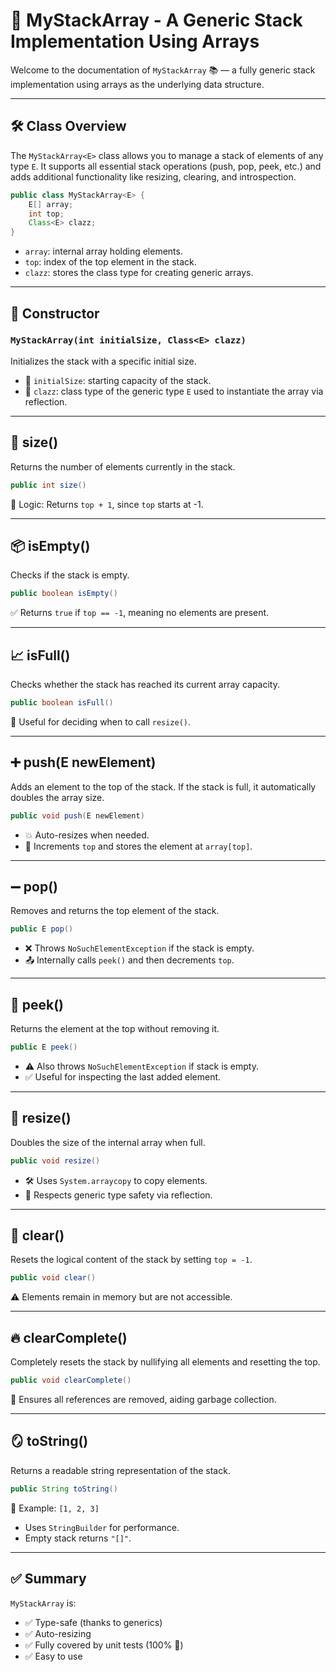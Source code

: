 
# 🧱 MyStackArray - A Generic Stack Implementation Using Arrays

Welcome to the documentation of `MyStackArray` 📚 — a fully generic stack implementation using arrays as the underlying data structure.

---

## 🛠️ Class Overview

The `MyStackArray<E>` class allows you to manage a stack of elements of any type `E`. It supports all essential stack operations (push, pop, peek, etc.) and adds additional functionality like resizing, clearing, and introspection.

```java
public class MyStackArray<E> {
    E[] array;
    int top;
    Class<E> clazz;
}
```

- `array`: internal array holding elements.
- `top`: index of the top element in the stack.
- `clazz`: stores the class type for creating generic arrays.

---

## 🚀 Constructor

### `MyStackArray(int initialSize, Class<E> clazz)`

Initializes the stack with a specific initial size.

- 🔢 `initialSize`: starting capacity of the stack.
- 🧬 `clazz`: class type of the generic type `E` used to instantiate the array via reflection.

---

## 📏 size()

Returns the number of elements currently in the stack.

```java
public int size()
```

🧠 Logic: Returns `top + 1`, since `top` starts at -1.

---

## 📦 isEmpty()

Checks if the stack is empty.

```java
public boolean isEmpty()
```

✅ Returns `true` if `top == -1`, meaning no elements are present.

---

## 📈 isFull()

Checks whether the stack has reached its current array capacity.

```java
public boolean isFull()
```

🔐 Useful for deciding when to call `resize()`.

---

## ➕ push(E newElement)

Adds an element to the top of the stack. If the stack is full, it automatically doubles the array size.

```java
public void push(E newElement)
```

- 💥 Auto-resizes when needed.
- 🔼 Increments `top` and stores the element at `array[top]`.

---

## ➖ pop()

Removes and returns the top element of the stack.

```java
public E pop()
```

- ❌ Throws `NoSuchElementException` if the stack is empty.
- 📤 Internally calls `peek()` and then decrements `top`.

---

## 👀 peek()

Returns the element at the top without removing it.

```java
public E peek()
```

- ⚠️ Also throws `NoSuchElementException` if stack is empty.
- ✅ Useful for inspecting the last added element.

---

## 🧬 resize()

Doubles the size of the internal array when full.

```java
public void resize()
```

- 🛠️ Uses `System.arraycopy` to copy elements.
- 🧪 Respects generic type safety via reflection.

---

## 🧹 clear()

Resets the logical content of the stack by setting `top = -1`.

```java
public void clear()
```

⚠️ Elements remain in memory but are not accessible.

---

## 🔥 clearComplete()

Completely resets the stack by nullifying all elements and resetting the top.

```java
public void clearComplete()
```

🧼 Ensures all references are removed, aiding garbage collection.

---

## 🪞 toString()

Returns a readable string representation of the stack.

```java
public String toString()
```

🧾 Example: `[1, 2, 3]`

- Uses `StringBuilder` for performance.
- Empty stack returns `"[]"`.

---

## ✅ Summary

`MyStackArray` is:

- ✅ Type-safe (thanks to generics)
- ✅ Auto-resizing
- ✅ Fully covered by unit tests (100% 🧪)
- ✅ Easy to use


